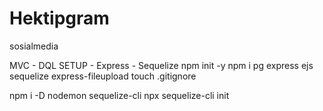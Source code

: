 # Hektipgram
sosialmedia

MVC - DQL SETUP - Express - Sequelize
npm init -y
npm i pg express ejs sequelize express-fileupload
touch .gitignore

npm i -D nodemon sequelize-cli 
npx sequelize-cli init